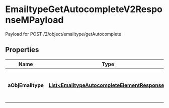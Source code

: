 

# EmailtypeGetAutocompleteV2ResponseMPayload

Payload for POST /2/object/emailtype/getAutocomplete

## Properties

| Name | Type | Description | Notes |
|------------ | ------------- | ------------- | -------------|
|**aObjEmailtype** | [**List&lt;EmailtypeAutocompleteElementResponse&gt;**](EmailtypeAutocompleteElementResponse.md) | An array of Emailtype autocomplete element response. |  [optional] |



